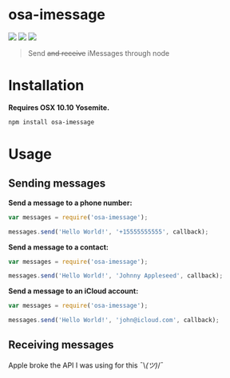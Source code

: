 osa-imessage
====

![](https://img.shields.io/npm/dm/osa-imessage.svg)
![](https://img.shields.io/npm/v/osa-imessage.svg)
![](https://img.shields.io/npm/l/osa-imessage.svg)

> Send ~~and receive~~  iMessages through node

Installation
===

**Requires OSX 10.10 Yosemite.**

```bash
npm install osa-imessage
```

Usage
====

## Sending messages

**Send a message to a phone number:**
```js
var messages = require('osa-imessage');

messages.send('Hello World!', '+15555555555', callback);
```

**Send a message to a contact:**
```js
var messages = require('osa-imessage');

messages.send('Hello World!', 'Johnny Appleseed', callback);
```

**Send a message to an iCloud account:**
```js
var messages = require('osa-imessage');

messages.send('Hello World!', 'john@icloud.com', callback);
```

## Receiving messages

Apple broke the API I was using for this ¯\\_(ツ)_/¯
